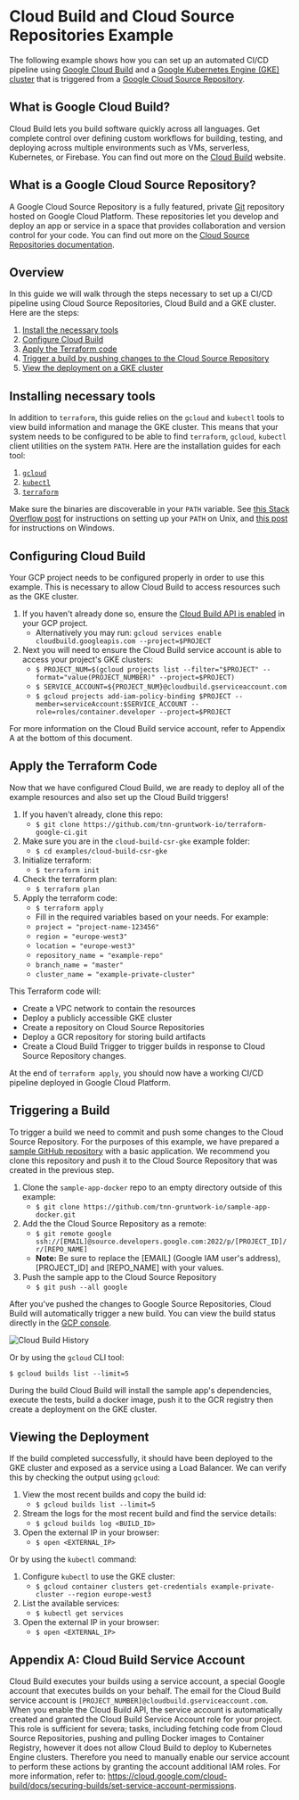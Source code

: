 # Cloud Build and Cloud Source Repositories Example

The following example shows how you can set up an automated CI/CD pipeline using [Google Cloud Build](https://cloud.google.com/cloud-build/)
and a [Google Kubernetes Engine (GKE) cluster](https://cloud.google.com/kubernetes-engine/) that is triggered from a
[Google Cloud Source Repository](https://cloud.google.com/source-repositories).

## What is Google Cloud Build?

Cloud Build lets you build software quickly across all languages. Get complete control over defining custom workflows
for building, testing, and deploying across multiple environments such as VMs, serverless, Kubernetes, or Firebase.
You can find out more on the [Cloud Build](https://cloud.google.com/cloud-build/) website.

## What is a Google Cloud Source Repository?

A Google Cloud Source Repository is a fully featured, private [Git](https://git-scm.com/) repository hosted on Google
Cloud Platform. These repositories let you develop and deploy an app or service in a space that provides collaboration
and version control for your code. You can find out more on the [Cloud Source Repositories documentation](https://cloud.google.com/source-repositories/docs/).

## Overview

In this guide we will walk through the steps necessary to set up a CI/CD pipeline using Cloud Source Repositories, Cloud
Build and a GKE cluster. Here are the steps:

1. [Install the necessary tools](#installing-necessary-tools)
1. [Configure Cloud Build](#configuring-cloud-build)
1. [Apply the Terraform code](#apply-the-terraform-code)
1. [Trigger a build by pushing changes to the Cloud Source Repository](#triggering-a-build)
1. [View the deployment on a GKE cluster](#viewing-the-deployment)

## Installing necessary tools

In addition to `terraform`, this guide relies on the `gcloud` and `kubectl` tools to view build information and manage
the GKE cluster. This means that your system needs to be configured to be able to find `terraform`, `gcloud`, `kubectl`
client utilities on the system `PATH`. Here are the installation guides for each tool:

1. [`gcloud`](https://cloud.google.com/sdk/gcloud/)
1. [`kubectl`](https://kubernetes.io/docs/tasks/tools/install-kubectl/)
1. [`terraform`](https://learn.hashicorp.com/terraform/getting-started/install.html)

Make sure the binaries are discoverable in your `PATH` variable. See [this Stack Overflow
post](https://stackoverflow.com/questions/14637979/how-to-permanently-set-path-on-linux-unix) for instructions on
setting up your `PATH` on Unix, and [this
post](https://stackoverflow.com/questions/1618280/where-can-i-set-path-to-make-exe-on-windows) for instructions on
Windows.

## Configuring Cloud Build

Your GCP project needs to be configured properly in order to use this example. This is necessary to allow Cloud Build
to access resources such as the GKE cluster.

1. If you haven't already done so, ensure the [Cloud Build API is enabled](https://console.cloud.google.com/flows/enableapi?apiid=cloudbuild.googleapis.com) in your GCP project.
   - Alternatively you may run: `gcloud services enable cloudbuild.googleapis.com --project=$PROJECT`
1. Next you will need to ensure the Cloud Build service account is able to access your project's GKE clusters:
   - `$ PROJECT_NUM=$(gcloud projects list --filter="$PROJECT" --format="value(PROJECT_NUMBER)" --project=$PROJECT)`
   - `$ SERVICE_ACCOUNT=${PROJECT_NUM}@cloudbuild.gserviceaccount.com`
   - `$ gcloud projects add-iam-policy-binding $PROJECT --member=serviceAccount:$SERVICE_ACCOUNT --role=roles/container.developer --project=$PROJECT`

For more information on the Cloud Build service account, refer to Appendix A at the bottom of this document.

## Apply the Terraform Code

Now that we have configured Cloud Build, we are ready to deploy all of the example resources and also set up the Cloud
Build triggers!

1. If you haven't already, clone this repo:
   - `$ git clone https://github.com/tnn-gruntwork-io/terraform-google-ci.git`
1. Make sure you are in the `cloud-build-csr-gke` example folder:
   - `$ cd examples/cloud-build-csr-gke`
1. Initialize terraform:
   - `$ terraform init`
1. Check the terraform plan:
   - `$ terraform plan`
1. Apply the terraform code:
   - `$ terraform apply`
   - Fill in the required variables based on your needs. For example:
   - `project = "project-name-123456"`
   - `region = "europe-west3"`
   - `location = "europe-west3"`
   - `repository_name = "example-repo"`
   - `branch_name = "master"`
   - `cluster_name = "example-private-cluster"`

This Terraform code will:

- Create a VPC network to contain the resources
- Deploy a publicly accessible GKE cluster
- Create a repository on Cloud Source Repositories
- Deploy a GCR repository for storing build artifacts
- Create a Cloud Build Trigger to trigger builds in response to Cloud Source Repository changes.

At the end of `terraform apply`, you should now have a working CI/CD pipeline deployed in Google Cloud Platform.

## Triggering a Build

To trigger a build we need to commit and push some changes to the Cloud Source Repository. For the purposes of this
example, we have prepared a [sample GitHub repository](https://github.com/tnn-gruntwork-io/sample-app-docker) with a
basic application. We recommend you clone this repository and push it to the Cloud Source Repository that was created
in the previous step.

1. Clone the `sample-app-docker` repo to an empty directory outside of this example:
   - `$ git clone https://github.com/tnn-gruntwork-io/sample-app-docker.git`
1. Add the the Cloud Source Repository as a remote:
   - `$ git remote google ssh://[EMAIL]@source.developers.google.com:2022/p/[PROJECT_ID]/r/[REPO_NAME]`
   - **Note:** Be sure to replace the [EMAIL] (Google IAM user's address), [PROJECT_ID] and [REPO_NAME] with your values.
1. Push the sample app to the Cloud Source Repository
   - `$ git push --all google`

After you've pushed the changes to Google Source Repositories, Cloud Build will automatically trigger a new build. You
can view the build status directly in the [GCP console](https://console.cloud.google.com/cloud-build/builds).

![Cloud Build History](_docs/gcp-build-history.png)

Or by using the `gcloud` CLI tool:

```
$ gcloud builds list --limit=5
```

During the build Cloud Build will install the sample app's dependencies, execute the tests, build a docker image,
push it to the GCR registry then create a deployment on the GKE cluster.

## Viewing the Deployment

If the build completed successfully, it should have been deployed to the GKE cluster and exposed as a service using a
Load Balancer. We can verify this by checking the output using `gcloud`:

1. View the most recent builds and copy the build id:
   - `$ gcloud builds list --limit=5`
1. Stream the logs for the most recent build and find the service details:
   - `$ gcloud builds log <BUILD_ID>`
1. Open the external IP in your browser:
   - `$ open <EXTERNAL_IP>`

Or by using the `kubectl` command:

1. Configure `kubectl` to use the GKE cluster:
   - `$ gcloud container clusters get-credentials example-private-cluster --region europe-west3`
1. List the available services:
   - `$ kubectl get services`
1. Open the external IP in your browser:
   - `$ open <EXTERNAL_IP>`

## Appendix A: Cloud Build Service Account

Cloud Build executes your builds using a service account, a special Google account that executes builds on your behalf. The email for
the Cloud Build service account is `[PROJECT_NUMBER]@cloudbuild.gserviceaccount.com`. When you enable the Cloud Build API, the service
account is automatically created and granted the Cloud Build Service Account role for your project. This role is sufficient for severa;
tasks, including fetching code from Cloud Source Repositories, pushing and pulling Docker images to Container Registry, however it
does not allow Cloud Build to deploy to Kubernetes Engine clusters. Therefore you need to manually enable our service account to
perform these actions by granting the account additional IAM roles. For more information, refer to: https://cloud.google.com/cloud-build/docs/securing-builds/set-service-account-permissions.
